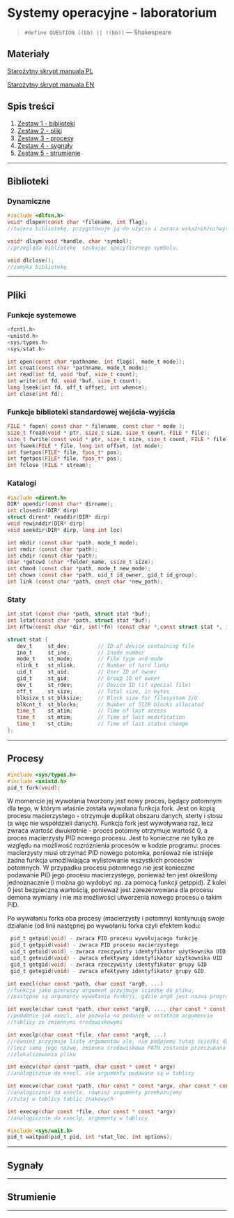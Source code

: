 # Systemy operacyjne - laboratorium
> ``#define QUESTION ((bb) || !(bb))``   — Shakespeare

## Materiały
[Starożytny skrypt manuala PL](http://www.linux.pl/man/)

[Starożytny skrypt manuala EN](http://man7.org/linux/man-pages/dir_all_alphabetic.html)

## Spis treści
1. [Zestaw 1 - biblioteki](#biblioteki)
2. [Zestaw 2 - pliki](#pliki)
3. [Zestaw 3 - procesy](#procesy)
4. [Zestaw 4 - sygnały](#sygnały)
5. [Zestaw 5 - strumienie](#strumienie)

---

## Biblioteki
### Dynamiczne
```c
#include <dlfcn.h>
void* dlopen(const char *filename, int flag);
//twiera bibliotekę, przygotowuje ją do użycia i zwraca wskaźnik/uchwyt na bibliotekę.

void* dlsym(void *handle, char *symbol);
//przegląda bibliotekę  szukając specyficznego symbolu.

void dlclose();
//zamyka bibliotekę.
```
---

## Pliki
### Funkcje systemowe
```c
<fcntl.h>
<unistd.h>
<sys/types.h>
<sys/stat.h>

int open(const char *pathname, int flags[, mode_t mode]);
int creat(const char *pathname, mode_t mode);
int read(int fd, void *buf, size_t count);
int write(int fd, void *buf, size_t count);
long lseek(int fd, off_t offset, int whence);
int close(int fd);
```

### Funkcje biblioteki standardowej wejścia-wyjścia
```c
FILE * fopen( const char * filename, const char * mode );
size_t fread(void * ptr, size_t size, size_t count, FILE * file);
size_t fwrite(const void * ptr, size_t size, size_t count, FILE * file);
int fseek(FILE * file, long int offset, int mode);
int fsetpos(FILE* file, fpos_t* pos);
int fgetpos(FILE* file, fpos_t* pos);
int fclose (FILE * stream);
```

### Katalogi
```c
#include <dirent.h>
DIR* opendir(const char* dirname);
int closedir(DIR* dirp)
struct dirent* readdir(DIR* dirp)
void rewinddir(DIR* dirp)
void seekdir(DIR* dirp, long int loc)

int mkdir (const char *path, mode_t mode);
int rmdir (const char *path);
int chdir (const char *path);
char *getcwd (char *folder_name, ssize_t size);
int chmod (const char *path, mode_t new_mode);
int chown (const char *path, uid_t id_owner, gid_t id_group);
int link (const char *path, const char *new_path);
```

### Staty
```c
int stat (const char *path, struct stat *buf);
int lstat(const char *path, struct stat *buf);
int nftw(const char *dir, int(*fn) (const char *,const struct stat *, int, struct FTW *), int nopend, int flags)

struct stat {
   dev_t     st_dev;         // ID of device containing file
   ino_t     st_ino;         // Inode number
   mode_t    st_mode;        // File type and mode
   nlink_t   st_nlink;       // Number of hard links
   uid_t     st_uid;         // User ID of owner
   gid_t     st_gid;         // Group ID of owner
   dev_t     st_rdev;        // Device ID (if special file)
   off_t     st_size;        // Total size, in bytes
   blksize_t st_blksize;     // Block size for filesystem I/O
   blkcnt_t  st_blocks;      // Number of 512B blocks allocated
   time_t    st_atim;        // Time of last access
   time_t    st_mtim;        // Time of last modification
   time_t    st_ctim;        // Time of last status change
};
```
---

## Procesy

```c
#include <sys/types.h>
#include <unistd.h>
pid_t fork(void);
```
W momencie jej wywołania tworzony jest nowy proces, będący potomnym dla tego,
w którym właśnie została wywołana funkcja fork. Jest on kopią procesu
macierzystego - otrzymuje duplikat obszaru danych, sterty i stosu
(a więc nie współdzieli danych). Funkcja fork jest wywoływana raz, lecz
zwraca wartość dwukrotnie - proces potomny otrzymuje wartość 0, a proces
macierzysty PID nowego procesu. Jest to konieczne nie tylko ze względu na
możliwość rozróżnienia procesów w kodzie programu: proces macierzysty musi
otrzymać PID nowego potomka, ponieważ nie istnieje żadna funkcja umożliwiająca
wylistowanie wszystkich procesów potomnych. W przypadku procesu potomnego nie
jest konieczne podawanie PID jego procesu macierzystego, ponieważ ten jest
określony jednoznacznie (i można go wydobyć np. za pomocą funkcji getppid).
Z kolei 0 jest bezpieczną wartością, ponieważ jest zarezerwowana dla procesu
demona wymiany i nie ma możliwości utworzenia nowego procesu o takim PID.

Po wywołaniu forka oba procesy (macierzysty i potomny) kontynuują swoje
działanie (od linii następnej po wywołaniu forka czyli efektem kodu:

```c
 pid_t getpid(void) - zwraca PID procesu wywołującego funkcję
 pid_t getppid(void) - zwraca PID procesu macierzystego
 uid_t getuid(void) - zwraca rzeczywisty identyfikator użytkownika UID
 uid_t geteuid(void) - zwraca efektywny identyfikator użytkownika UID
 gid_t getgid(void) - zwraca rzeczywisty identyfikator grupy GID
 gid_t getegid(void) - zwraca efektywny identyfikator grupy GID
```  

```c
int execl(char const *path, char const *arg0, ...)
//funkcja jako pierwszy argument przyjmuje ścieżkę do pliku,
//następne są argumenty wywołania funkcji, gdzie arg0 jest nazwą programu

int execle(char const *path, char const *arg0, ..., char const * const *envp)
//podobnie jak execl, ale pozwala na podanie w ostatnim argumencie
//tablicy ze zmiennymi środowiskowymi

int execlp(char const *file, char const *arg0, ...)
//również przyjmuje listę argumentów ale, nie podajemy tutaj ścieżki do pliku,
//lecz samą jego nazwę, zmienna środowiskowa PATH zostanie przeszukana w celu
//zlokalizowania pliku

int execv(char const *path, char const * const * argv)
//analogicznie do execl, ale argumenty podawane są w tablicy

int execve(char const *path, char const * const *argv, char const * const *envp)
//analogicznie do execle, również argumenty przekazujemy
//tutaj w tablicy tablic znakowych

int execvp(char const *file, char const * const *argv)
//analogicznie do execlp, argumenty w tablicy
```

```c
#include <sys/wait.h>
pid_t waitpid(pid_t pid, int *stat_loc, int options);
```

---

## Sygnały

---

## Strumienie

---
